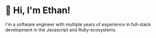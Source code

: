 <h1 align="left">👋 Hi, I'm Ethan!</h1>

I'm a software engineer with multiple years of experience in full-stack development in the Javascript and Ruby ecosystems.
